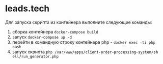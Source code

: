 # leads.tech

Для запуска скрипта из контейнера выполните следующие команды:
1) сборка контейнера `docker-compose build`
2) запуск `docker-compose up -d`
3) перейти в командную строку контейнера php - `docker exec -ti php bash`
4) запуск скрипта `php /var/www/apps/client-order-processing-system/sh
   ell/run_generator.php
   `